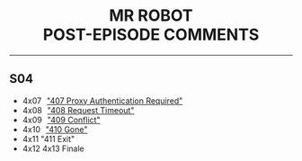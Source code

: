 # MR ROBOT <br/> POST-EPISODE COMMENTS

<style>
  h1 { text-align: center }
  a { margin: 0 .4em; }
</style>

---

## S04

- 4x07 ["407 Proxy Authentication Required"](407/)
- 4x08 ["408 Request Timeout"](408/)
- 4x09 ["409 Conflict"](409/)
- 4x10 ["410 Gone"](410/)
- 4x11 "411 Exit"
- 4x12 4x13 Finale
